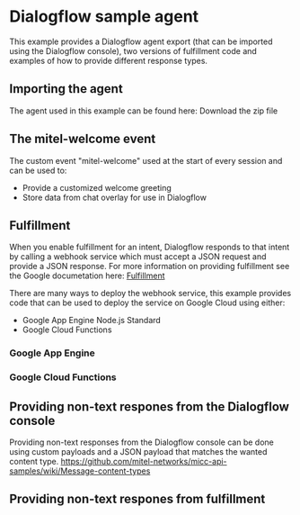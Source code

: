 # Dialogflow sample agent

This example provides a Dialogflow agent export (that can be imported using the Dialogflow console), two versions of fulfillment code and examples of how to provide different response types. 

## Importing the agent
The agent used in this example can be found here:
[](https://github.com/mitel-networks/micc-api-samples/blob/dialogflow-sample/CCAI%20CC%20Messenger/DialogflowExample/agent/Mitel-Sample-Agent.zip)
Download the zip file 

## The mitel-welcome event
The custom event "mitel-welcome" used at the start of every session and can be used to:
- Provide a customized welcome greeting
- Store data from chat overlay for use in Dialogflow

## Fulfillment
When you enable fulfillment for an intent, Dialogflow responds to that intent by calling a webhook service which must accept a JSON request and provide a JSON response. 
For more information on providing fulfillment see the Google documetation here: [Fulfillment](https://cloud.google.com/dialogflow/docs/fulfillment-overview)

There are many ways to deploy the webhook service, this example provides code that can be used to deploy the service on Google Cloud using either:
- Google App Engine Node.js Standard
- Google Cloud Functions

### Google App Engine

### Google Cloud Functions

## Providing non-text respones from the Dialogflow console
Providing non-text responses from the Dialogflow console can be done using custom payloads and a JSON payload that matches the wanted content type. 
https://github.com/mitel-networks/micc-api-samples/wiki/Message-content-types

## Providing non-text respones from fulfillment
